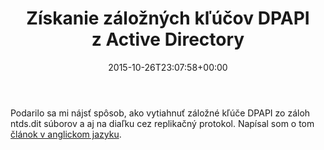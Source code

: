 ﻿---
ref: dpapi-backup-keys
title: 'Získanie záložných kľúčov DPAPI z&nbsp;Active Directory'
date: 2015-10-26T23:07:58+00:00
layout: post
lang: sk
permalink: /sk/ziskanie-zaloznych-klucov-dpapi-z-active-directory/
tags:
    - 'Active Directory'
    - PowerShell
    - Security
---

Podarilo sa&nbsp;mi nájsť spôsob, ako vytiahnuť záložné kľúče DPAPI zo záloh ntds.dit súborov a&nbsp;aj&nbsp;na&nbsp;diaľku cez&nbsp;replikačný protokol. Napísal som o&nbsp;tom [článok v&nbsp;anglickom jazyku](/en/retrieving-dpapi-backup-keys-from-active-directory/).
